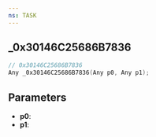 ```yaml
---
ns: TASK
---
```

## _0x30146C25686B7836

```c
// 0x30146C25686B7836
Any _0x30146C25686B7836(Any p0, Any p1);
```

## Parameters
* **p0**:
* **p1**:
